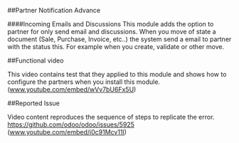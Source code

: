 ##Partner Notification Advance

####Incoming Emails and Discussions
This module adds the option to partner for only send email and discussions.
When you move of state a document (Sale, Purchase, Invoice, etc..)
the system send a email to partner with the status this.
For example when you create, validate or other move.

##Functional video

This video contains test that they applied to this module and shows how to configure the partners when you install this module. 
(www.youtube.com/embed/wVv7bU6Fx5U)
				   
##Reported Issue

Video content reproduces the sequence of steps to replicate the error. https://github.com/odoo/odoo/issues/5925
(www.youtube.com/embed/i0c91Mcv11I)